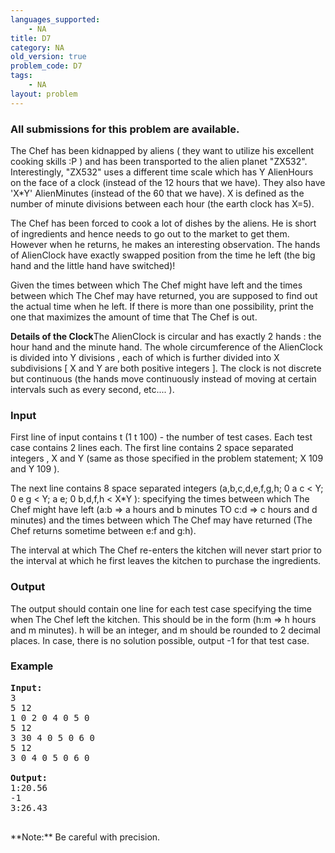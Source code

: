 ```yaml
---
languages_supported:
    - NA
title: D7
category: NA
old_version: true
problem_code: D7
tags:
    - NA
layout: problem
---
```

###  All submissions for this problem are available. 

The Chef has been kidnapped by aliens ( they want to utilize his excellent cooking skills :P ) and has been transported to the alien planet "ZX532". Interestingly, "ZX532" uses a different time scale which has Y AlienHours on the face of a clock (instead of the 12 hours that we have). They also have 'X\*Y' AlienMinutes (instead of the 60 that we have). X is defined as the number of minute divisions between each hour (the earth clock has X=5).

The Chef has been forced to cook a lot of dishes by the aliens. He is short of ingredients and hence needs to go out to the market to get them. However when he returns, he makes an interesting observation. The hands of AlienClock have exactly swapped position from the time he left (the big hand and the little hand have switched)!

Given the times between which The Chef might have left and the times between which The Chef may have returned, you are supposed to find out the actual time when he left. If there is more than one possibility, print the one that maximizes the amount of time that The Chef is out.

**Details of the Clock**The AlienClock is circular and has exactly 2 hands : the hour hand and the minute hand. The whole circumference of the AlienClock is divided into Y divisions , each of which is further divided into X subdivisions \[ X and Y are both positive integers \]. The clock is not discrete but continuous (the hands move continuously instead of moving at certain intervals such as every second, etc.... ).

### Input

First line of input contains t (1 t 100) - the number of test cases. Each test case contains 2 lines each. The first line contains 2 space separated integers , X and Y (same as those specified in the problem statement; X 109 and Y 109 ).

The next line contains 8 space separated integers (a,b,c,d,e,f,g,h; 0 a c < Y; 0 e g < Y; a e; 0 b,d,f,h < X\*Y ): specifying the times between which The Chef might have left (a:b => a hours and b minutes TO c:d => c hours and d minutes) and the times between which The Chef may have returned (The Chef returns sometime between e:f and g:h).

The interval at which The Chef re-enters the kitchen will never start prior to the interval at which he first leaves the kitchen to purchase the ingredients.

### Output

The output should contain one line for each test case specifying the time when The Chef left the kitchen. This should be in the form (h:m => h hours and m minutes). h will be an integer, and m should be rounded to 2 decimal places. In case, there is no solution possible, output -1 for that test case.

### Example

<pre>
<b>Input:</b>
3
5 12
1 0 2 0 4 0 5 0
5 12
3 30 4 0 5 0 6 0
5 12
3 0 4 0 5 0 6 0

<b>Output:</b>
1:20.56
-1
3:26.43

</pre>**Note:** Be careful with precision.

